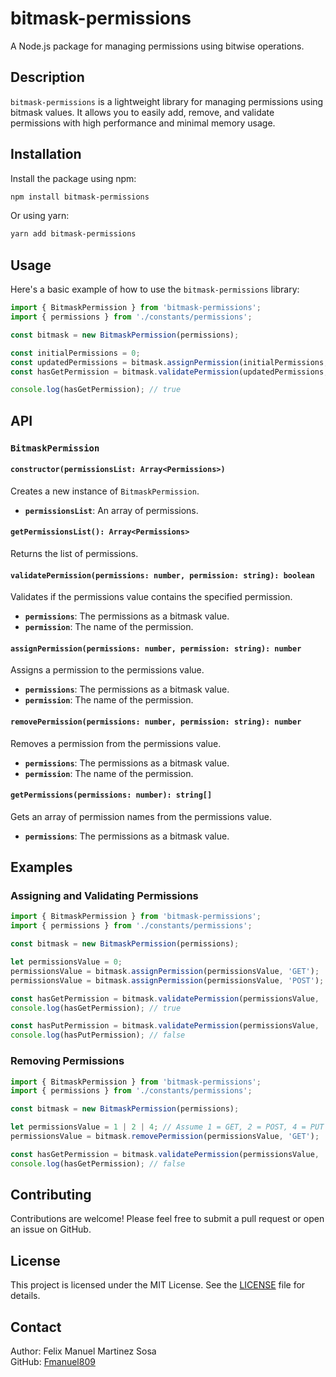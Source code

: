 
# bitmask-permissions

A Node.js package for managing permissions using bitwise operations.

## Description

`bitmask-permissions` is a lightweight library for managing permissions using bitmask values. It allows you to easily add, remove, and validate permissions with high performance and minimal memory usage.

## Installation

Install the package using npm:

```bash
npm install bitmask-permissions
```

Or using yarn:

```bash
yarn add bitmask-permissions
```

## Usage

Here's a basic example of how to use the `bitmask-permissions` library:

```typescript
import { BitmaskPermission } from 'bitmask-permissions';
import { permissions } from './constants/permissions';

const bitmask = new BitmaskPermission(permissions);

const initialPermissions = 0;
const updatedPermissions = bitmask.assignPermission(initialPermissions, 'GET');
const hasGetPermission = bitmask.validatePermission(updatedPermissions, 'GET');

console.log(hasGetPermission); // true
```

## API

### `BitmaskPermission`

#### `constructor(permissionsList: Array<Permissions>)`

Creates a new instance of `BitmaskPermission`.

- **`permissionsList`**: An array of permissions.

#### `getPermissionsList(): Array<Permissions>`

Returns the list of permissions.

#### `validatePermission(permissions: number, permission: string): boolean`

Validates if the permissions value contains the specified permission.

- **`permissions`**: The permissions as a bitmask value.
- **`permission`**: The name of the permission.

#### `assignPermission(permissions: number, permission: string): number`

Assigns a permission to the permissions value.

- **`permissions`**: The permissions as a bitmask value.
- **`permission`**: The name of the permission.

#### `removePermission(permissions: number, permission: string): number`

Removes a permission from the permissions value.

- **`permissions`**: The permissions as a bitmask value.
- **`permission`**: The name of the permission.

#### `getPermissions(permissions: number): string[]`

Gets an array of permission names from the permissions value.

- **`permissions`**: The permissions as a bitmask value.

## Examples

### Assigning and Validating Permissions

```typescript
import { BitmaskPermission } from 'bitmask-permissions';
import { permissions } from './constants/permissions';

const bitmask = new BitmaskPermission(permissions);

let permissionsValue = 0;
permissionsValue = bitmask.assignPermission(permissionsValue, 'GET');
permissionsValue = bitmask.assignPermission(permissionsValue, 'POST');

const hasGetPermission = bitmask.validatePermission(permissionsValue, 'GET');
console.log(hasGetPermission); // true

const hasPutPermission = bitmask.validatePermission(permissionsValue, 'PUT');
console.log(hasPutPermission); // false
```

### Removing Permissions

```typescript
import { BitmaskPermission } from 'bitmask-permissions';
import { permissions } from './constants/permissions';

const bitmask = new BitmaskPermission(permissions);

let permissionsValue = 1 | 2 | 4; // Assume 1 = GET, 2 = POST, 4 = PUT
permissionsValue = bitmask.removePermission(permissionsValue, 'GET');

const hasGetPermission = bitmask.validatePermission(permissionsValue, 'GET');
console.log(hasGetPermission); // false
```

## Contributing

Contributions are welcome! Please feel free to submit a pull request or open an issue on GitHub.

## License

This project is licensed under the MIT License. See the [LICENSE](LICENSE.md) file for details.

## Contact

Author: Felix Manuel Martinez Sosa  
GitHub: [Fmanuel809](https://github.com/Fmanuel809)
